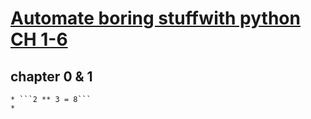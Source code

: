 # [Automate boring stuffwith python CH 1-6](https://automatetheboringstuff.com)
## chapter 0 & 1
	* ```2 ** 3 = 8```
	*  
